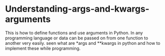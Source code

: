 # Understanding-args-and-kwargs-arguments
This is how to define functions and use arguments in Python. In any programming language or data can be passed on from one function to another very easily.  seen what are *args and **kwargs in python and how to implement these while programming.  
